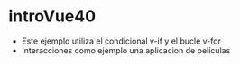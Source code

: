 # introVue40

- Este ejemplo utiliza el condicional v-if y el bucle v-for
- Interacciones como ejemplo una aplicacion de películas